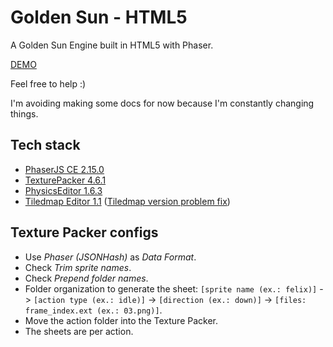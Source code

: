 # Golden Sun - HTML5
A Golden Sun Engine built in HTML5 with Phaser.

[DEMO](https://jjppof.github.io/goldensun_html5/index)

Feel free to help :)

I'm avoiding making some docs for now because I'm constantly changing things.

## Tech stack
- [PhaserJS CE 2.15.0](http://phaser.io/)
- [TexturePacker 4.6.1](https://www.codeandweb.com/texturepacker)
- [PhysicsEditor 1.6.3](https://www.codeandweb.com/physicseditor)
- [Tiledmap Editor 1.1](https://www.mapeditor.org/) ([Tiledmap version problem fix](https://github.com/bjorn/tiled/issues/2058#issuecomment-458975579))

## Texture Packer configs
- Use *Phaser (JSONHash)* as *Data Format*.
- Check *Trim sprite names*.
- Check *Prepend folder names*.
- Folder organization to generate the sheet: `[sprite name (ex.: felix)]` -> `[action type (ex.: idle)]` -> `[direction (ex.: down)]` -> `[files: frame_index.ext (ex.: 03.png)]`.
- Move the action folder into the Texture Packer.
- The sheets are per action.
